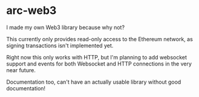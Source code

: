 # arc-web3
I made my own Web3 library because why not?

This currently only provides read-only access to the Ethereum network, as signing transactions isn't implemented yet.

Right now this only works with HTTP, but I'm planning to add websocket support and events for both Websocket and HTTP connections in the very near future.

Documentation too, can't have an actually usable library without good documentation!